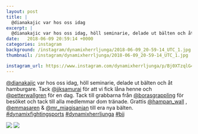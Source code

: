 ```yaml
---
layout: post
title: |
  @dianakajic var hos oss idag
excerpt: |
  @dianakajic var hos oss idag, höll seminarie, delade ut bälten och åt hamburgare. Tack @jjksamurai för att vi fick låna henne och @petterwallgren för en dag. Tack till grabbarna från @borasgrappling för besöket och tack till alla medlemmar dom tränade. Grattis @hampan_wall , @emmasaren & @mr_miagisanjan till era nya bälten.   
date:   2018-06-09 20:59:14 +0000
categories: instagram
background: /instagram/dynamixherrljunga/2018-06-09_20-59-14_UTC_1.jpg
thumbnail: /instagram/dynamixherrljunga/2018-06-09_20-59-14_UTC_1.jpg

instagram_url: https://www.instagram.com/dynamixherrljunga/p/Bj0XTzqlG41
---
```

[@dianakajic](https://www.instagram.com/dianakajic/) var hos oss idag, höll seminarie, delade ut bälten och åt hamburgare. Tack [@jjksamurai](https://www.instagram.com/jjksamurai/) för att vi fick låna henne och [@petterwallgren](https://www.instagram.com/petterwallgren/) för en dag. Tack till grabbarna från [@borasgrappling](https://www.instagram.com/borasgrappling/) för besöket och tack till alla medlemmar dom tränade. Grattis [@hampan_wall](https://www.instagram.com/hampan_wall/) , [@emmasaren](https://www.instagram.com/emmasaren/) & [@mr_miagisanjan](https://www.instagram.com/mr_miagisanjan/) till era nya bälten. [#dynamixfightingsports](https://www.instagram.com/explore/tags/dynamixfightingsports/) [#dynamixherrljunga](https://www.instagram.com/explore/tags/dynamixherrljunga/) [#bjj](https://www.instagram.com/explore/tags/bjj/)



<img src='{{ site.baseurl }}/instagram/dynamixherrljunga/2018-06-09_20-59-14_UTC_1.jpg' class='img-fluid' />


<img src='{{ site.baseurl }}/instagram/dynamixherrljunga/2018-06-09_20-59-14_UTC_2.jpg' class='img-fluid' />
